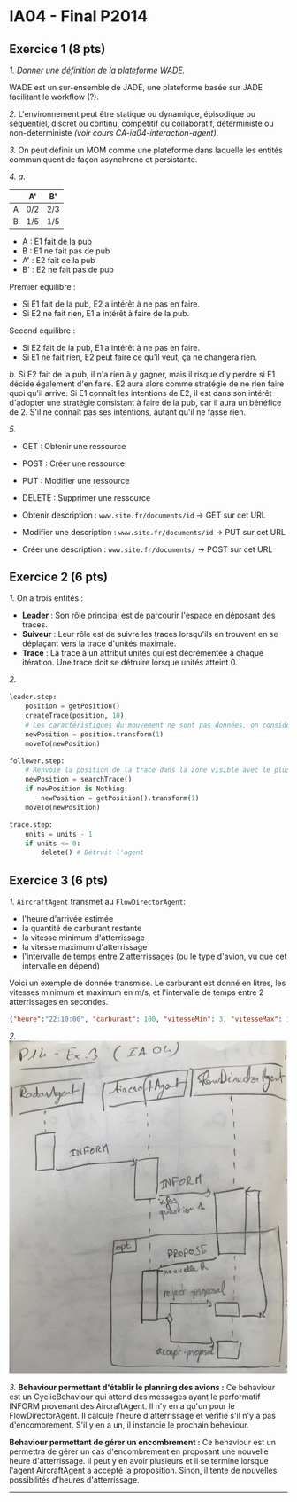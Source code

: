 # IA04 - Final P2014

## Exercice 1 (8 pts)

_1\. Donner une définition de la plateforme WADE._

WADE est un sur-ensemble de JADE, une plateforme basée sur JADE facilitant le workflow (?).

_2\._ L'environnement peut être statique ou dynamique, épisodique ou séquentiel, discret ou continu, compétitif ou collaboratif, déterministe ou non-déterministe _(voir cours CA-ia04-interaction-agent)_.

_3\._ On peut définir un MOM comme une plateforme dans laquelle les entités communiquent de façon asynchrone et persistante.

_4\. a._

|    | A'  | B'  |
|----|-----|-----|
| A  | 0/2 | 2/3 |
| B  | 1/5 | 1/5 |

* A : E1 fait de la pub
* B : E1 ne fait pas de pub
* A' : E2 fait de la pub
* B' : E2 ne fait pas de pub

Premier équilibre :
* Si E1 fait de la pub, E2 a intérêt à ne pas en faire.
* Si E2 ne fait rien, E1 a intérêt à faire de la pub.

Second équilibre :
* Si E2 fait de la pub, E1 a intérêt à ne pas en faire.
* Si E1 ne fait rien, E2 peut faire ce qu'il veut, ça ne changera rien.

_b._ Si E2 fait de la pub, il n'a rien à y gagner, mais il risque d'y perdre si E1 décide également d'en faire. E2 aura alors comme stratégie de ne rien faire quoi qu'il arrive. Si E1 connaît les intentions de E2, il est dans son intérêt d'adopter une stratégie consistant à faire de la pub, car il aura un bénéfice de 2. S'il ne connaît pas ses intentions, autant qu'il ne fasse rien.

_5\._

* GET : Obtenir une ressource
* POST : Créer une ressource
* PUT : Modifier une ressource
* DELETE : Supprimer une ressource

* Obtenir description : `www.site.fr/documents/id` -> GET sur cet URL
* Modifier une description : `www.site.fr/documents/id` -> PUT sur cet URL
* Créer une description : `www.site.fr/documents/` -> POST sur cet URL

## Exercice 2 (6 pts)

_1._
On a trois entités :
- **Leader** : Son rôle principal est de parcourir l'espace en déposant des traces.
- **Suiveur** : Leur rôle est de suivre les traces lorsqu'ils en trouvent en se déplaçant vers la trace d'unités maximale.
- **Trace** : La trace à un attribut unités qui est décrémentée à chaque itération. Une trace doit se détruire lorsque unités atteint 0.

_2._
```python
leader.step:
    position = getPosition()
    createTrace(position, 10)
    # Les caractéristiques du mouvement ne sont pas données, on considère que transform les implémente
    newPosition = position.transform(1)
    moveTo(newPosition)
```

```python
follower.step:
    # Renvoie la position de la trace dans la zone visible avec le plus d'unités
    newPosition = searchTrace()
    if newPosition is Nothing:
        newPosition = getPosition().transform(1)
    moveTo(newPosition)
```

```python
trace.step:
    units = units - 1
    if units <= 0:
        delete() # Détruit l'agent
```

## Exercice 3 (6 pts)
_1\._ `AircraftAgent` transmet au `FlowDirectorAgent`:
- l'heure d'arrivée estimée
- la quantité de carburant restante
- la vitesse minimum d'atterrissage
- la vitesse maximum d'atterrissage
- l'intervalle de temps entre 2 atterrissages (ou le type d'avion, vu que cet intervalle en dépend)

Voici un exemple de donnée transmise. Le carburant est donné en litres, les vitesses minimum et maximum en m/s, et l'intervalle de temps entre 2 atterrissages en secondes.
```json
{"heure":"22:10:00", "carburant": 100, "vitesseMin": 3, "vitesseMax": 12, "intervalle": 600}
```

_2\._
![Diagramme](img/ex3-diagram.jpg)

_3\._
**Behaviour permettant d'établir le planning des avions :**
Ce behaviour est un CyclicBehaviour qui attend des messages ayant le performatif INFORM provenant des AircraftAgent. Il n'y en a qu'un pour le FlowDirectorAgent. Il calcule l'heure d'atterrissage et vérifie s'il n'y a pas d'encombrement. S'il y en a un, il instancie le prochain beheviour.

**Behaviour permettant de gérer un encombrement :**
Ce behaviour est un permettra de gérer un cas d'encombrement en proposant une nouvelle heure d'atterrissage. Il peut y en avoir plusieurs et il se termine lorsque l'agent AircraftAgent a accepté la proposition. Sinon, il tente de nouvelles possibilités d'heures d'atterrissage.

---
